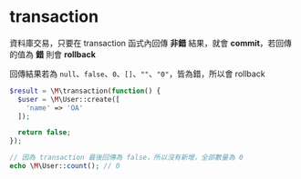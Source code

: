 # transaction

資料庫交易，只要在 transaction 函式內回傳 **非錯** 結果，就會 **commit**，若回傳的值為 **錯** 則會 **rollback**

回傳結果若為 `null`、`false`、`0`、`[]`、`""`、`"0"`，皆為錯，所以會 rollback

```php
$result = \M\transaction(function() {
  $user = \M\User::create([
    'name' => 'OA'
  ]);

  return false;
});

// 因為 transaction 最後回傳為 false，所以沒有新增，全部數量為 0
echo \M\User::count(); // 0
```